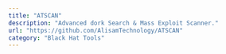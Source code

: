 ```yaml
---
title: "ATSCAN"
description: "Advanced dork Search & Mass Exploit Scanner."
url: "https://github.com/AlisamTechnology/ATSCAN"
category: "Black Hat Tools"
---
```

